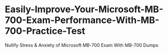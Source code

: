 # Easily-Improve-Your-Microsoft-MB-700-Exam-Performance-With-MB-700-Practice-Test
Nullify Stress &amp; Anxiety of Microsoft MB-700 Exam With MB-700 Dumps
